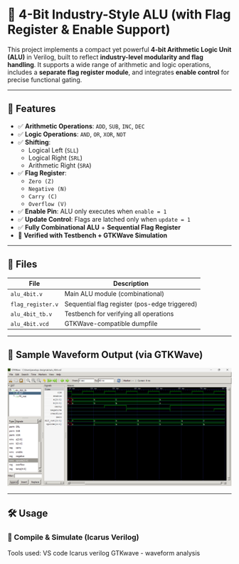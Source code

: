 # 🧠 4-Bit Industry-Style ALU (with Flag Register & Enable Support)

This project implements a compact yet powerful **4-bit Arithmetic Logic Unit (ALU)** in Verilog, built to reflect **industry-level modularity and flag handling**. It supports a wide range of arithmetic and logic operations, includes a **separate flag register module**, and integrates **enable control** for precise functional gating.

---

## 🚀 Features

- ✅ **Arithmetic Operations**: `ADD`, `SUB`, `INC`, `DEC`
- ✅ **Logic Operations**: `AND`, `OR`, `XOR`, `NOT`
- ✅ **Shifting**:
  - Logical Left (`SLL`)
  - Logical Right (`SRL`)
  - Arithmetic Right (`SRA`)
- ✅ **Flag Register**:
  - `Zero (Z)`
  - `Negative (N)`
  - `Carry (C)`
  - `Overflow (V)`
- ✅ **Enable Pin**: ALU only executes when `enable = 1`
- ✅ **Update Control**: Flags are latched only when `update = 1`
- ✅ **Fully Combinational ALU** + **Sequential Flag Register**
- 🧪 **Verified with Testbench + GTKWave Simulation**

---

## 📂 Files

| File | Description |
|------|-------------|
| `alu_4bit.v` | Main ALU module (combinational) |
| `flag_register.v` | Sequential flag register (pos-edge triggered) |
| `alu_4bit_tb.v` | Testbench for verifying all operations |
| `alu_4bit.vcd` | GTKWave-compatible dumpfile |

---

## 🧪 Sample Waveform Output (via GTKWave)

![ALU GTKWave Screenshot](/4bit_ALU.png) <!-- Optional if you include a waveform screenshot -->

---

## 🛠️ Usage

### 🧾 Compile & Simulate (Icarus Verilog)

Tools used:
VS code
Icarus verilog
GTKwave - waveform analysis
